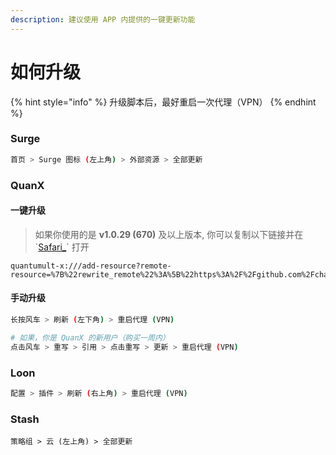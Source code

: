 ```yaml
---
description: 建议使用 APP 内提供的一键更新功能
---
```


# 如何升级

{% hint style="info" %}
升级脚本后，最好重启一次代理（VPN）
{% endhint %}

### Surge

```bash
首页 > Surge 图标 (左上角) > 外部资源 > 全部更新
```

### QuanX

#### 一键升级

> 如果你使用的是 **v1.0.29 (670)** 及以上版本, 你可以复制以下链接并在 \`[Safari_](quantumult-x:///add-resource?remote-resource=%7B%22rewrite_remote%22%3A%5B%22https%3A%2F%2Fgithub.com%2Fchavyleung%2Fscripts%2Fraw%2Fmaster%2Fbox%2Frewrite%2Fboxjs.rewrite.quanx.conf%2Ctag%3Dboxjs%22%5D%7D)\` 打开

```
quantumult-x:///add-resource?remote-resource=%7B%22rewrite_remote%22%3A%5B%22https%3A%2F%2Fgithub.com%2Fchavyleung%2Fscripts%2Fraw%2Fmaster%2Fbox%2Frewrite%2Fboxjs.rewrite.quanx.conf%2Ctag%3Dboxjs%22%5D%7D
```

#### 手动升级

```bash
长按风车 > 刷新 (左下角) > 重启代理 (VPN)

# 如果，你是 QuanX 的新用户（购买一周内）
点击风车 > 重写 > 引用 > 点击重写 > 更新 > 重启代理 (VPN)
```

### Loon

```bash
配置 > 插件 > 刷新 (右上角) > 重启代理 (VPN)
```

### Stash

```
策略组 > 云 (左上角) > 全部更新
```

